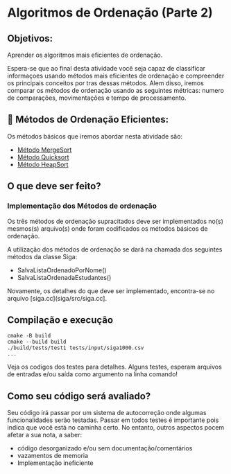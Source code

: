 # Algoritmos de Ordenação (Parte 2)

## Objetivos:
Aprender os algoritmos mais eficientes de ordenação. 

Espera-se que ao final desta atividade você seja capaz de classificar informaçoes usando métodos mais eficientes de ordenação e 
compreender os principais conceitos por tras dessas métodos.
Alem disso, iremos comparar os métodos de ordenação usando as seguintes métricas: numero de comparações, movimentações 
e tempo de processamento.

## 📝 Métodos de Ordenação Eficientes:

Os métodos básicos que iremos abordar nesta atividade são: 
 - [Método MergeSort](https://pt.wikipedia.org/wiki/Bubble_sort)
 - [Método Quicksort](https://pt.wikipedia.org/wiki/Selection_sort)
 - [Método HeapSort](https://pt.wikipedia.org/wiki/Insertion_sort) 
 
## O que deve ser feito? 

### Implementação dos Métodos de ordenação
Os três métodos de ordenação supracitados deve ser implementados no(s) mesmos(s) arquivo(s) onde foram codificados
os métodos básicos de ordenação.

A utilização dos métodos de ordenação se dará na chamada dos seguintes métodos da classe Siga:

 - SalvaListaOrdenadoPorNome()
 - SalvaListaOrdenadaEstudantes()

Novamente, os detalhes do que deve ser implementado, encontra-se no arquivo [siga.cc](siga/src/siga.cc].

## Compilação e execução

```
cmake -B build 
cmake --build build 
./build/tests/test1 tests/input/siga1000.csv
...

```

Veja os codigos dos testes para detalhes. Alguns testes, esperam arquivos de entradas e/ou saída 
como argumento na linha comando!

## Como seu código será avaliado?

Seu código irá passar por um sistema de autocorreção onde algumas funcionalidades serão testadas.
Passar em todos testes é importante pois indica que você está no caminha certo. No entanto,
outros aspectos pocem afetar a sua nota, a saber:
 - código desorganizado e/ou sem documentação/comentários
 - vazamentos de memoria
 - Implementação ineficiente





